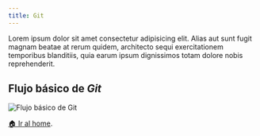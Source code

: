 ```yaml
---
title: Git
---
```


Lorem ipsum dolor sit amet consectetur adipisicing elit. Alias aut sunt fugit magnam beatae at rerum quidem, architecto sequi exercitationem temporibus blanditiis, quia earum ipsum dignissimos totam dolore nobis reprehenderit.

## Flujo básico de _Git_

![Flujo básico de Git](https://jonmircha.com/img/blog/git-flow.png)

[🏠 Ir al home](/).
